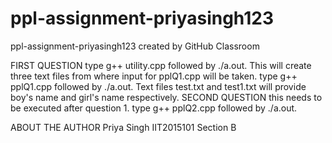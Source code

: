 # ppl-assignment-priyasingh123
ppl-assignment-priyasingh123 created by GitHub Classroom

FIRST QUESTION
type g++ utility.cpp followed by ./a.out. This will create three text files from where input for pplQ1.cpp will be taken.
type g++ pplQ1.cpp followed by ./a.out. Text files test.txt and test1.txt will provide boy's name and girl's name respectively.
SECOND QUESTION
this needs to be executed after question 1. type g++ pplQ2.cpp followed by ./a.out.

ABOUT THE AUTHOR
Priya Singh
IIT2015101
Section B
